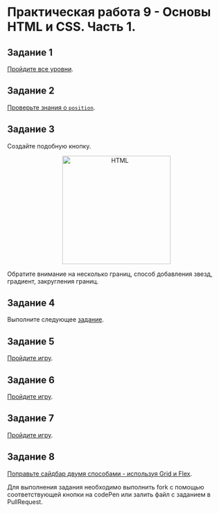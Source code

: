 # Практическая работа 9 - Основы HTML и CSS. Часть 1.

## Задание 1

[Пройдите все уровни](http://flukeout.github.io/).

## Задание 2

[Проверьте знания о `position`](https://htmlacademy.ru/courses/45).

## Задание 3

Создайте подобную кнопку.

<p align="center">
    <img
        width='250'
        title='HTML'
        src="https://css-tricks.com/wp-content/uploads/2013/10/css-button.png"
    />
</p>

Обратите внимание на несколько границ, способ добавления звезд, градиент, закругления границ.

## Задание 4

Выполните следующее [задание](http://htmlbook.ru/practical/ramka).

## Задание 5

[Пройдите игру](https://flexboxfroggy.com/#ru).

## Задание 6

[Пройдите игру](http://www.flexboxdefense.com/).

## Задание 7

[Пройдите игру](http://cssgridgarden.com/#ru).

## Задание 8

[Поправьте сайдбар двумя способами - используя Grid и Flex](https://codepen.io/chriscoyier/pen/ClGcF).

Для выполнения задания необходимо выполнить fork с помощью соответствующей кнопки на codePen или залить файл с заданием в PullRequest.